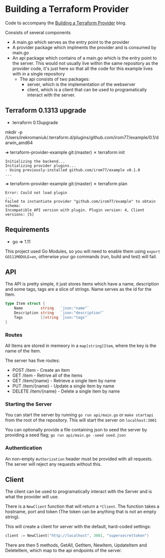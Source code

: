 # Building a Terraform Provider

Code to accompany the [Building a Terraform Provider](https://medium.com/spaceapetech/creating-a-terraform-provider-part-1-ed12884e06d7) blog.

Consists of several components

*  A main.go which serves as the entry point to the provider
*  A provider package which implments the provider and is consumed by main.go
*  An api package which contains of a main.go which is the entry point to the server. This would not usually live within the same repository as the provider code, it's just here so that all the code for this example lives with in a single repository
    *  The api consists of two packages:
        *  server, which is the implementation of the webserver
        *  client, which is a client that can be used to programatically interact with the server.

## Terraform 0.1313 upgrade

* terraform 0.13upgrade

mkdir -p /Users/irekromaniuk/.terraform.d/plugins/github.com/irom77/example/0.1/darwin_amd64     

➜  terraform-provider-example git:(master) ✗ terraform init 

```          
Initializing the backend...
Initializing provider plugins...
- Using previously-installed github.com/irom77/example v0.1.0
...
```

➜  terraform-provider-example git:(master) ✗ terraform plan             

```
Error: Could not load plugin
...
Failed to instantiate provider "github.com/irom77/example" to obtain schema:
Incompatible API version with plugin. Plugin version: 4, Client versions: [5]
```

## Requirements

* go => 1.11

This project used Go Modules, so you will need to enable them using `export GO111MODULE=on`, otherwise your go commands (run, build and test) will fail.



## API

The API is pretty simple, it just stores items which have a name, description and some tags, tags are a slice of strings. Name serves as the id for the Item. 

``` go
type Item struct {
	Name        string   `json:"name"`
	Description string   `json:"description"`
	Tags        []string `json:"tags"`
}
```

### Routes

All Items are stored in memeory in a `map[string]Item`, where the key is the name of the Item.

The server has five routes:

*  POST /item  - Create an item
*  GET /item - Retrive all of the items
*  GET /item/{name} - Retrieve a single item by name
*  PUT /item/{name} - Update a single item by name
*  DELETE /item/{name} - Delete a single item by name

### Starting the Server

You can start the server by running `go run api/main.go` or `make startapi` from the root of the repository. This will start the server on `localhost:3001`

You can optionally provide a file containing json to seed the server by providing a seed flag; `go run api/main.go -seed seed.json`

### Authentication

An non-empty `Authorization` header must be provided with all requests. The server will reject any requests without this.

## Client

The client can be used to programatically interact with the Server and is what the provider will use.

There is a `NewClient` function that will return a `*Client`. The function takes a hostname, port and token (The token can be anything that is not an empty string).

This will create a client for server with the default, hard-coded settings:

``` go
client := NewClient("http://localhost", 3001, "supersecrettoken")
```

There are then 5 methods, GetAll, GetItem, NewItem, UpdateItem and DeleteItem, which map to the api endpoints of the server.